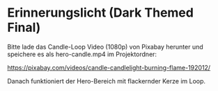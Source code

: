 # Erinnerungslicht (Dark Themed Final)
Bitte lade das Candle-Loop Video (1080p) von Pixabay herunter und speichere es als hero-candle.mp4 im Projektordner:

https://pixabay.com/videos/candle-candlelight-burning-flame-192012/

Danach funktioniert der Hero-Bereich mit flackernder Kerze im Loop.
